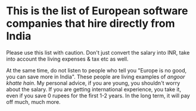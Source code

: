 # This is the list of European software companies that hire directly from India

Please use this list with caution. Don't just convert the salary into INR, take into account the living expenses & tax etc as well. 

At the same time, do not listen to people who tell you "Europe is no good, you can save more in India". These people are living examples of _angoor khatte hain_. My personal advice, if you are young, you shouldn't worry about the salary. If you are getting international experience, you take it, even if you save 0 rupees for the first 1-2 years. In the long term, it will pay off much, much more. 
